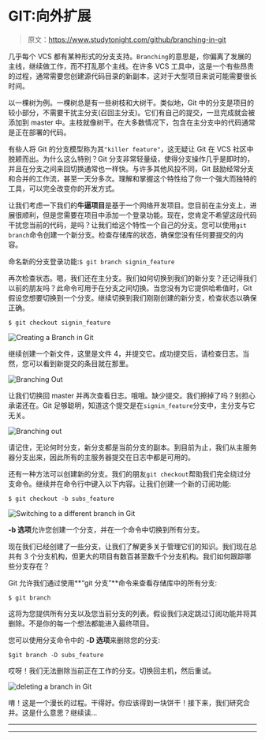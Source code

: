 # GIT:向外扩展

> 原文：<https://www.studytonight.com/github/branching-in-git>

几乎每个 VCS 都有某种形式的分支支持。`Branching`的意思是，你偏离了发展的主线，继续做工作，而不打乱那个主线。在许多 VCS 工具中，这是一个有些昂贵的过程，通常需要您创建源代码目录的新副本，这对于大型项目来说可能需要很长时间。

以一棵树为例。一棵树总是有一些树枝和大树干。类似地，Git 中的分支是项目的较小部分，不需要干扰主分支(召回主分支)。它们有自己的提交，一旦完成就会被添加到 master 中。主枝就像树干。在大多数情况下，包含在主分支中的代码通常是正在部署的代码。

有些人将 Git 的分支模型称为其`"killer feature"`，这无疑让 Git 在 VCS 社区中脱颖而出。为什么这么特别？Git 分支非常轻量级，使得分支操作几乎是即时的，并且在分支之间来回切换通常也一样快。与许多其他风投不同，Git 鼓励经常分支和合并的工作流，甚至一天分多次。理解和掌握这个特性给了你一个强大而独特的工具，可以完全改变你的开发方式。

让我们考虑一下我们的**牛逼项目**是基于一个网络开发项目。您目前在主分支上，进展很顺利，但是您需要在项目中添加一个登录功能。现在，您肯定不希望这段代码干扰您当前的代码，是吗？让我们给这个特性一个自己的分支。您可以使用`git branch`命令创建一个新分支。检查存储库的状态，确保您没有任何要提交的内容。

命名新的分支登录功能:`$ git branch signin_feature`

再次检查状态。嗯，我们还在主分支。我们如何切换到我们的新分支？还记得我们以前的朋友吗？此命令可用于在分支之间切换。当您没有为它提供哈希值时，Git 假设您想要切换到一个分支。继续切换到我们刚刚创建的新分支，检查状态以确保正确。

```
$ git checkout signin_feature
```

![Creating a Branch in Git](../Images/3a916de532d893fe10a76bac5c0bf597.png)

继续创建一个新文件，这里是文件 4，并提交它。成功提交后，请检查日志。当然，您可以看到新提交的条目就在那里。

![Branching Out](../Images/3163a5a652f49aa891b33eab14981df0.png)

让我们切换回 master 并再次查看日志。哦哦。缺少提交。我们擦掉了吗？别担心承诺还在。Git 足够聪明，知道这个提交是在`signin_feature`分支中，主分支与它无关。

![Branching out](../Images/82541d805f2f05dd639ada2ad8d08a1d.png)

请记住，无论何时分支，新分支都是当前分支的副本。到目前为止，我们从主服务器分支出来，因此所有的主服务器提交在日志中都是可用的。

还有一种方法可以创建新的分支。我们的朋友`git checkout`帮助我们完全绕过分支命令。继续并在命令行中键入以下内容。让我们创建一个新的订阅功能:

```
$ git checkout -b subs_feature
```

![Switching to a different branch in Git](../Images/b2853fa75c8cec80e17bf0f05cb81c4a.png)

**-b 选项**允许您创建一个分支，并在一个命令中切换到所有分支。

现在我们已经创建了一些分支，让我们了解更多关于管理它们的知识。我们现在总共有 3 个分支机构，但更大的项目有数百甚至数千个分支机构。我们如何跟踪哪些分支存在？

Git 允许我们通过使用**“git 分支”**命令来查看存储库中的所有分支:

```
$ git branch
```

这将为您提供所有分支以及您当前分支的列表。假设我们决定跳过订阅功能并将其删除。不是你的每一个想法都能进入最终项目。

您可以使用分支命令中的 **-D 选项**来删除您的分支:

```
$git branch -D subs_feature
```

哎呀！我们无法删除当前正在工作的分支。切换回主机，然后重试。

![deleting a branch in Git](../Images/7e7e11bdddbeb46c084db292295a623d.png)

唷！这是一个漫长的过程。干得好。你应该得到一块饼干！接下来，我们研究合并。这是什么意思？继续读...

* * *

* * *